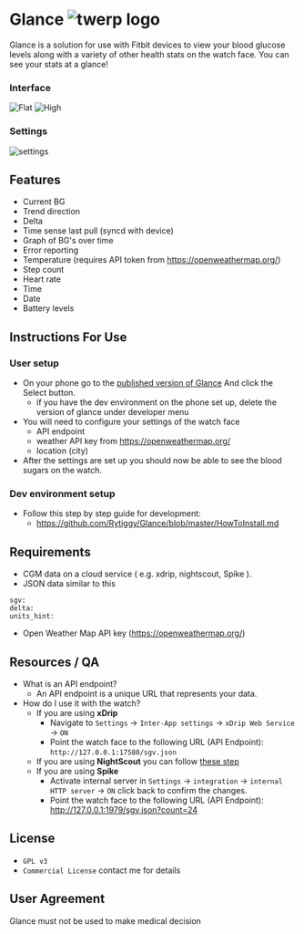 # Glance ![twerp logo](https://image.ibb.co/gbWF2H/twerp_bowtie_64.png)
Glance is a solution for use with Fitbit devices to view your blood glucose levels along with a variety of other health stats on the watch face. You can see your stats at a glance!
### Interface 
![Flat](https://image.ibb.co/n3MACS/flat.png "Flat")
![High](https://image.ibb.co/bvOBj7/high.png "High")
### Settings 
![settings](https://image.ibb.co/fQTP6n/settings.png "settings")

## Features 
- Current BG
- Trend direction
- Delta 
- Time sense last pull (syncd with device)
- Graph of BG's over time
- Error reporting
- Temperature (requires API token from https://openweathermap.org/) 
- Step count
- Heart rate
- Time
- Date
- Battery levels
## Instructions For Use
### User setup
- On your phone go to the [published version of Glance](https://gam.fitbit.com/gallery/clock/7b5d9822-7e8e-41f9-a2a7-e823548c001c) And click the Select button. 
  - if you have the dev environment on the phone set up, delete the version of glance under developer menu
- You will need to configure your settings of the watch face 
  - API endpoint
  - weather API key from https://openweathermap.org/
  - location (city)
- After the settings are set up you should now be able to see the blood sugars on the watch.

### Dev environment setup
- Follow this step by step guide for development:
  - https://github.com/Rytiggy/Glance/blob/master/HowToInstall.md
## Requirements 
- CGM data on a cloud service ( e.g. xdrip, nightscout, Spike ). 
- JSON data similar to this
```
sgv: 
delta:  
units_hint: 
```
- Open Weather Map API key (https://openweathermap.org/)
## Resources / QA
- What is an API endpoint?
  - An API endpoint is a unique URL that represents your data.
- How do I use it with the watch? 
  - If you are using **xDrip** 
    - Navigate to `Settings` -> `Inter-App settings` -> `xDrip Web Service` -> `ON` 
    - Point the watch face to the following URL (API Endpoint): `http://127.0.0.1:17580/sgv.json`
  - If you are using **NightScout** you can follow [these step](http://www.nightscout.info/wiki/welcome/set-up-nightscout-using-heroku)
  - If you are using **Spike**  
    - Activate internal server in `Settings` -> `integration` -> `internal HTTP server` -> `ON` click back to confirm the changes.
    - Point the watch face to the following URL (API Endpoint): http://127.0.0.1:1979/sgv.json?count=24
## License
- `GPL v3`
- `Commercial License` contact me for details
## User Agreement 
Glance must not be used to make medical decision
